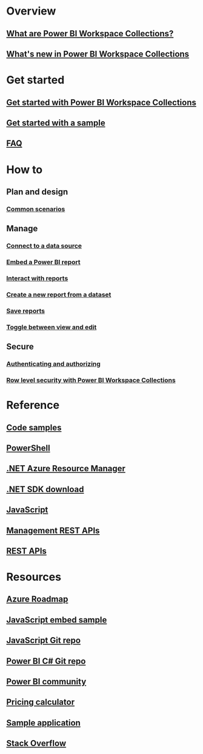 # Overview
## [What are Power BI Workspace Collections?](what-are-power-bi-workspace-collections.md)
## [What's new in Power BI Workspace Collections](whats-new.md)

# Get started
## [Get started with Power BI Workspace Collections](get-started.md)
## [Get started with a sample](get-started-sample.md)
## [FAQ](faq.md)

# How to
## Plan and design
### [Common scenarios](scenarios.md)

## Manage
### [Connect to a data source](connect-datasource.md)
### [Embed a Power BI report](embed-report.md)
### [Interact with reports](interact-with-reports.md)
### [Create a new report from a dataset](create-report-from-dataset.md)
### [Save reports](save-reports.md)
### [Toggle between view and edit](toggle-mode.md)

## Secure
### [Authenticating and authorizing](app-token-flow.md)
### [Row level security with Power BI Workspace Collections](row-level-security.md)

# Reference
## [Code samples](https://azure.microsoft.com/resources/samples/?service=power-bi-embedded)
## [PowerShell](/powershell/module/azurerm.powerbiembedded)
## [.NET Azure Resource Manager](/dotnet/api/microsoft.azure.management.powerbiembedded)
## [.NET SDK download](https://www.nuget.org/profiles/powerbi)
## [JavaScript](https://github.com/Microsoft/PowerBI-JavaScript/wiki)
## [Management REST APIs](/rest/api/powerbiembedded/)
## [REST APIs](https://msdn.microsoft.com/library/azure/mt711507.aspx)

# Resources
## [Azure Roadmap](https://azure.microsoft.com/roadmap/?category=intelligence-analytics)
## [JavaScript embed sample](https://microsoft.github.io/PowerBI-JavaScript/demo/)
## [JavaScript Git repo](https://github.com/Microsoft/PowerBI-JavaScript)
## [Power BI C# Git repo](https://github.com/Microsoft/PowerBI-CSharp)
## [Power BI community](http://community.powerbi.com/t5/Developer/bd-p/Developer)
## [Pricing calculator](https://www.azure.cn/pricing/calculator/)
## [Sample application](https://github.com/Azure-Samples/power-bi-embedded-integrate-report-into-web-app/)
## [Stack Overflow](http://stackoverflow.com/questions/tagged/powerbi)

